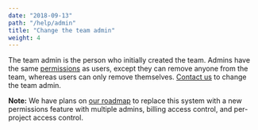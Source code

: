 ```yaml
---
date: "2018-09-13"
path: "/help/admin"
title: "Change the team admin"
weight: 4
---
```


The team admin is the person who initially created the team. Admins have the same [permissions](/help/permissions) as users, except they can remove anyone from the team, whereas users can only remove themselves. [Contact us](mailto:hello@dovetailapp.com) to change the team admin.

**Note:** We have plans on [our roadmap](https://trello.com/b/B0Mua1tB/public-roadmap) to replace this system with a new permissions feature with multiple admins, billing access control, and per-project access control.
